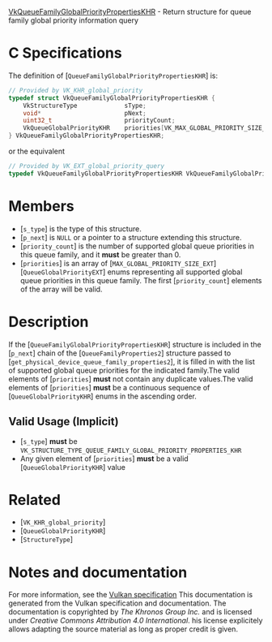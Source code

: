 [VkQueueFamilyGlobalPriorityPropertiesKHR](https://www.khronos.org/registry/vulkan/specs/1.3-extensions/man/html/VkQueueFamilyGlobalPriorityPropertiesKHR.html) - Return structure for queue family global priority information query

# C Specifications
The definition of [`QueueFamilyGlobalPriorityPropertiesKHR`] is:
```c
// Provided by VK_KHR_global_priority
typedef struct VkQueueFamilyGlobalPriorityPropertiesKHR {
    VkStructureType             sType;
    void*                       pNext;
    uint32_t                    priorityCount;
    VkQueueGlobalPriorityKHR    priorities[VK_MAX_GLOBAL_PRIORITY_SIZE_KHR];
} VkQueueFamilyGlobalPriorityPropertiesKHR;
```
or the equivalent
```c
// Provided by VK_EXT_global_priority_query
typedef VkQueueFamilyGlobalPriorityPropertiesKHR VkQueueFamilyGlobalPriorityPropertiesEXT;
```

# Members
- [`s_type`] is the type of this structure.
- [`p_next`] is `NULL` or a pointer to a structure extending this structure.
- [`priority_count`] is the number of supported global queue priorities in this queue family, and it  **must**  be greater than 0.
- [`priorities`] is an array of [`MAX_GLOBAL_PRIORITY_SIZE_EXT`][`QueueGlobalPriorityEXT`] enums representing all supported global queue priorities in this queue family. The first [`priority_count`] elements of the array will be valid.

# Description
If the [`QueueFamilyGlobalPriorityPropertiesKHR`] structure is included
in the [`p_next`] chain of the [`QueueFamilyProperties2`] structure
passed to [`get_physical_device_queue_family_properties2`], it is filled in
with the list of supported global queue priorities for the indicated family.The valid elements of [`priorities`] **must**  not contain any duplicate
values.The valid elements of [`priorities`] **must**  be a continuous sequence of
[`QueueGlobalPriorityKHR`] enums in the ascending order.
## Valid Usage (Implicit)
-  [`s_type`] **must**  be `VK_STRUCTURE_TYPE_QUEUE_FAMILY_GLOBAL_PRIORITY_PROPERTIES_KHR`
-    Any given element of [`priorities`] **must**  be a valid [`QueueGlobalPriorityKHR`] value

# Related
- [`VK_KHR_global_priority`]
- [`QueueGlobalPriorityKHR`]
- [`StructureType`]

# Notes and documentation
For more information, see the [Vulkan specification](https://www.khronos.org/registry/vulkan/specs/1.3-extensions/html/vkspec.html)
This documentation is generated from the Vulkan specification and documentation.
The documentation is copyrighted by *The Khronos Group Inc.* and is licensed under *Creative Commons Attribution 4.0 International*.
his license explicitely allows adapting the source material as long as proper credit is given.
        